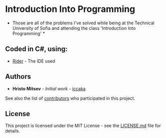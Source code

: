 # Introduction Into Programming

* Those are all of the problems I've solved while being at the Technical University of Sofia and attending the class 'Introduction Into Programming' *

## Coded in C#, using:

* [Rider](https://www.jetbrains.com/rider/) - The IDE used

## Authors

* **Hristo Mitsev** - *Initial work* - [iccaka](https://github.com/iccaka)

See also the list of [contributors](https://github.com/iccaka/IntervalTimer/graphs/contributors) who participated in this project.

## License

This project is licensed under the MIT License - see the [LICENSE.md](https://github.com/iccaka/Technical-University-of-Sofia-Introduction-Into-Programming/blob/master/README.MD) file for details.
